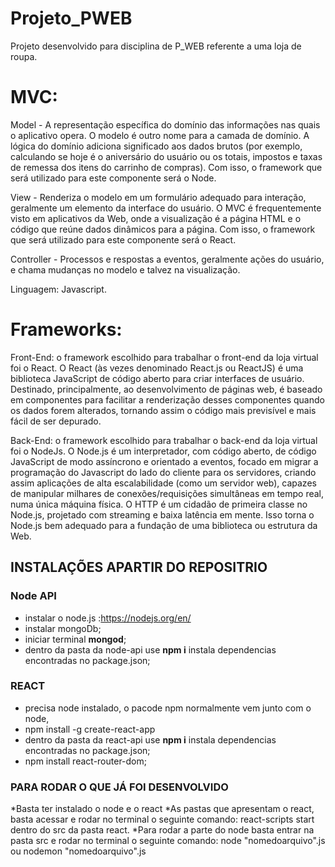# Projeto_PWEB
Projeto desenvolvido para disciplina de P_WEB referente a uma  loja de roupa.

# MVC:

Model - A representação específica do domínio das informações nas quais o aplicativo
opera. O modelo é outro nome para a camada de domínio. A lógica do domínio adiciona
significado aos dados brutos (por exemplo, calculando se hoje é o aniversário do usuário ou
os totais, impostos e taxas de remessa dos itens do carrinho de compras). Com isso, o
framework que será utilizado para este componente será o Node.

View - Renderiza o modelo em um formulário adequado para interação, geralmente um
elemento da interface do usuário. O MVC é frequentemente visto em aplicativos da Web,
onde a visualização é a página HTML e o código que reúne dados dinâmicos para a página.
Com isso, o framework que será utilizado para este componente será o React.

Controller - Processos e respostas a eventos, geralmente ações do usuário, e chama
mudanças no modelo e talvez na visualização.

Linguagem: Javascript.

# Frameworks:

Front-End: o framework escolhido para trabalhar o front-end da loja virtual
foi o React. O React (às vezes denominado React.js ou ReactJS) é uma biblioteca
JavaScript de código aberto para criar interfaces de usuário. Destinado, principalmente, ao
desenvolvimento de páginas web, é baseado em componentes para facilitar a renderização
desses componentes quando os dados forem alterados, tornando assim o código mais
previsível e mais fácil de ser depurado.

Back-End: o framework escolhido para trabalhar o back-end da loja virtual
foi o NodeJs. O Node.js é um interpretador, com código aberto, de código JavaScript de
modo assíncrono e orientado a eventos, focado em migrar a programação do Javascript do
lado do cliente para os servidores, criando assim aplicações de alta escalabilidade (como
um servidor web), capazes de manipular milhares de conexões/requisições simultâneas em
tempo real, numa única máquina física. O HTTP é um cidadão de primeira classe no
Node.js, projetado com streaming e baixa latência em mente. Isso torna o Node.js bem
adequado para a fundação de uma biblioteca ou estrutura da Web.
## INSTALAÇÕES APARTIR DO REPOSITRIO
### Node API
* instalar o node.js :https://nodejs.org/en/  
* instalar mongoDb;  
* iniciar terminal __mongod__;  
* dentro da pasta da node-api use __npm i__ instala dependencias encontradas no package.json;
### REACT
* precisa node instalado, o pacode npm normalmente vem junto com o node,
* npm install -g create-react-app
* dentro da pasta da react-api use __npm i__ instala dependencias encontradas no package.json;
* npm install react-router-dom;
 

### PARA RODAR O QUE JÁ FOI DESENVOLVIDO

*Basta ter instalado o node e o react
*As pastas que apresentam o react, basta acessar e rodar no terminal o seguinte comando: react-scripts start dentro do src da pasta react.
*Para rodar a parte do node basta entrar na pasta src e rodar no terminal o seguinte comando: node "nomedoarquivo".js ou nodemon "nomedoarquivo".js


